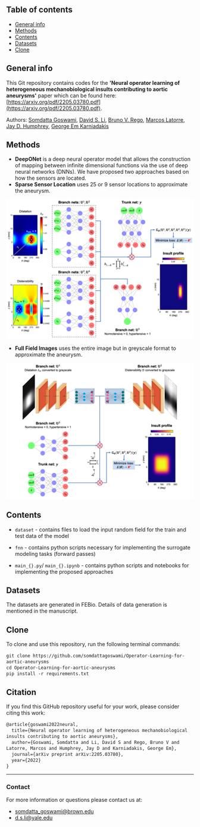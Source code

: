 ## Table of contents
* [General info](#general-info)
* [Methods](#methods)
* [Contents](#contents)
* [Datasets](#datasets)
* [Clone](#clone)

## General info

This Git repository contains codes for the **'Neural operator learning of heterogeneous mechanobiological insults contributing to aortic aneurysms'** paper which can be found here: [https://arxiv.org/pdf/2205.03780.pdf](https://arxiv.org/pdf/2205.03780.pdf).

Authors: [Somdatta Goswami](https://scholar.google.com/citations?user=GaKrpSkAAAAJ&hl=en&oi=sra), [David S. Li](https://scholar.google.com/citations?user=5mNu_m4AAAAJ&hl=en), [Bruno V. Rego](https://scholar.google.com/citations?user=AUf780sAAAAJ&hl=en), [Marcos Latorre](https://scholar.google.es/citations?user=hF7_7_sAAAAJ&hl=en), [Jay D. Humphrey](https://seas.yale.edu/faculty-research/faculty-directory/jay-humphrey), [George Em Karniadakis](https://scholar.google.com/citations?user=yZ0-ywkAAAAJ&hl=en)

## Methods

* **DeepONet** is a deep neural operator model that allows the construction of mapping between infinite dimensional functions via the use of deep neural networks (DNNs).
We have proposed two approaches based on how the sensors are located. 
* **Sparse Sensor Location** uses 25 or 9 sensor locations to approximate the aneurysm.

<p align="center">
  <img src="schematics/DeepONet_FNN2.png" width="700" />
</p>

* **Full Field Images** uses the entire image but in greyscale format to approximate the aneurysm.
<p align="center">
  <img src="schematics/DeepONet_CNN2.png" width="700" />
</p>

## Contents

* ```dataset``` - contains files to load the input random field for the train and test data of the model

* ```fnn``` - contains python scripts necessary for implementing the surrogate modeling tasks (forward passes)

* ```main_{}.py```/ ```main_{}.ipynb``` - contains python scripts and notebooks for implementing the proposed approaches

## Datasets

The datasets are generated in FEBio. Details of data generation is mentioned in the manuscript.

## Clone

To clone and use this repository, run the following terminal commands:

```
git clone https://github.com/somdattagoswami/Operator-Learning-for-aortic-aneurysms
cd Operator-Learning-for-aortic-aneurysms
pip install -r requirements.txt
```

## Citation

If you find this GitHub repository useful for your work, please consider citing this work:

```
@article{goswami2022neural,
  title={Neural operator learning of heterogeneous mechanobiological insults contributing to aortic aneurysms},
  author={Goswami, Somdatta and Li, David S and Rego, Bruno V and Latorre, Marcos and Humphrey, Jay D and Karniadakis, George Em},
  journal={arXiv preprint arXiv:2205.03780},
  year={2022}
}
```
______________________

### Contact
For more information or questions please contact us at:   
* somdatta_goswami@brown.edu
* d.s.li@yale.edu 
